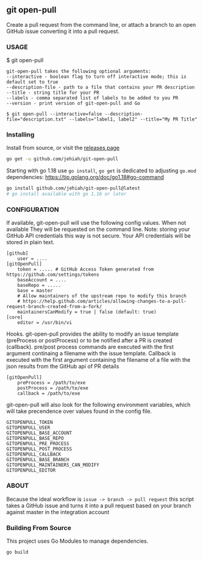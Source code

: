 git open-pull 
-------------

Create a pull request from the command line, or attach a branch to an open GitHub issue converting it into a pull request.

### USAGE

   $ git open-pull

    git-open-pull takes the following optional arguments:
    --interactive - boolean flag to turn off interactive mode; this is default set to true
    --description-file - path to a file that contains your PR description
    --title - string title for your PR
    --labels - comma separated list of labels to be added to you PR
    --version - print version of git-open-pull and Go

    $ git open-pull --interactive=false --description-file="description.txt" --labels="label1, label2" --title="My PR Title"

### Installing


Install from source, or visit the [releases page](https://github.com/jehiah/git-open-pull/releases)

```sh
go get -u github.com/jehiah/git-open-pull
```
Starting with go 1.18 use `go install`, `go get` is dedicated to adjusting `go.mod` dependencies: https://tip.golang.org/doc/go1.18#go-command
```sh
go install github.com/jehiah/git-open-pull@latest
# go install available with go 1.16 or later
````

### CONFIGURATION

If available, git-open-pull will use the following config values. When not available
They will be requested on the command line. Note: storing your GitHub API credentials this way is
not secure. Your API credentials will be stored in plain text.

    [github]
        user = ....
    [gitOpenPull]
        token = ..... # GitHub Access Token generated from https://github.com/settings/tokens
        baseAccount = ....
        baseRepo = .....
        base = master
	    # Allow maintainers of the upstream repo to modify this branch
	    # https://help.github.com/articles/allowing-changes-to-a-pull-request-branch-created-from-a-fork/
        maintainersCanModify = true | false (default: true)
    [core]
        editor = /usr/bin/vi

Hooks. git-open-pull provides the ability to modify an issue template (preProcess or postProcess) or to be notified after a PR is created (callback). pre/post process commands are executed with the first argument continaing a filename with the issue template. Callback is executed with the first argument containing the filename of a file with the json results from the GitHub api of PR details

    [gitOpenPull]
        preProcess = /path/to/exe
        postProcess = /path/to/exe
        callback = /path/to/exe

git-open-pull will also look for the following environment variables, which will take precendence over values found in the config file.

```
GITOPENPULL_TOKEN
GITOPENPULL_USER
GITOPENPULL_BASE_ACCOUNT
GITOPENPULL_BASE_REPO
GITOPENPULL_PRE_PROCESS
GITOPENPULL_POST_PROCESS
GITOPENPULL_CALLBACK
GITOPENPULL_BASE_BRANCH
GITOPENPULL_MAINTAINERS_CAN_MODIFY
GITOPENPULL_EDITOR
```

### ABOUT

Because the ideal workflow is `issue -> branch -> pull request` this script
takes a GitHub issue and turns it into a pull request based on your branch
against master in the integration account

### Building From Source

This project uses Go Modules to manage dependencies. 

```
go build
```
